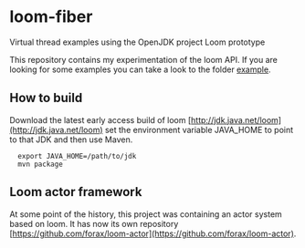# loom-fiber
Virtual thread examples using the OpenJDK project Loom prototype

This repository contains my experimentation of the loom API.
If you are looking for some examples you can take a look to the folder [example](src/main/java/fr/umlv/loom/example).

## How to build

Download the latest early access build of loom [http://jdk.java.net/loom](http://jdk.java.net/loom)
set the environment variable JAVA_HOME to point to that JDK and then use Maven.

```
  export JAVA_HOME=/path/to/jdk
  mvn package
```

## Loom actor framework

At some point of the history, this project was containing an actor system based on loom.
It has now its own repository [https://github.com/forax/loom-actor](https://github.com/forax/loom-actor).
